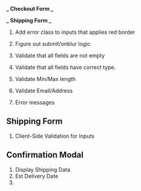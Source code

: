 **_ Checkout Form _**

**_ Shipping Form _**

1.  Add error class to inputs that applies red border
2.  Figure out submit/onblur logic

3.  Validate that all fields are not empty
4.  Validate that all fields have correct type.
5.  Validate Min/Max length
6.  Validate Email/Address
7.  Error messages

## Shipping Form

1.  Client-Side Validation for Inputs

## Confirmation Modal

1.  Display Shipping Data
2.  Est Delivery Date
3.
